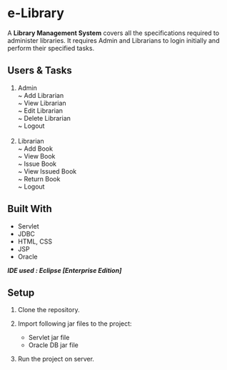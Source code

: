 # e-Library

A <b>Library Management System</b> covers all the specifications required to administer libraries. It requires Admin and Librarians to login initially and perform their specified tasks.

## Users & Tasks

1. Admin<br>
  ~ Add Librarian<br>
  ~ View Librarian<br>
  ~ Edit Librarian<br>
  ~ Delete Librarian<br>
  ~ Logout<br><br>
2. Librarian<br>
  ~ Add Book<br>
  ~ View Book<br>
  ~ Issue Book<br>
  ~ View Issued Book<br>
  ~ Return Book<br>
  ~ Logout<br>


## Built With

- Servlet
- JDBC
- HTML, CSS
- JSP
- Oracle

***IDE used : Eclipse [Enterprise Edition]***

## Setup

1. Clone the repository.

2. Import following jar files to the project:
    * Servlet jar file
    * Oracle DB jar file
    
3. Run the project on server.